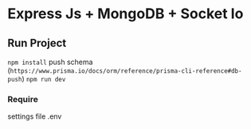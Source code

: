 # Express Js + MongoDB + Socket Io

## Run Project
`npm install`
push schema (`https://www.prisma.io/docs/orm/reference/prisma-cli-reference#db-push`)
`npm run dev`

### Require
settings file .env 
